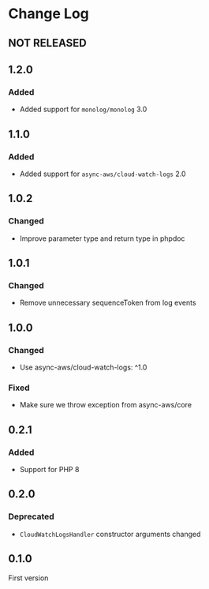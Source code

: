 # Change Log

## NOT RELEASED

## 1.2.0

### Added

- Added support for `monolog/monolog` 3.0

## 1.1.0

### Added

- Added support for `async-aws/cloud-watch-logs` 2.0

## 1.0.2

### Changed

- Improve parameter type and return type in phpdoc

## 1.0.1

### Changed

- Remove unnecessary sequenceToken from log events

## 1.0.0

### Changed

- Use async-aws/cloud-watch-logs: ^1.0

### Fixed

- Make sure we throw exception from async-aws/core

## 0.2.1

### Added

- Support for PHP 8

## 0.2.0

### Deprecated

- `CloudWatchLogsHandler` constructor arguments changed

## 0.1.0

First version
